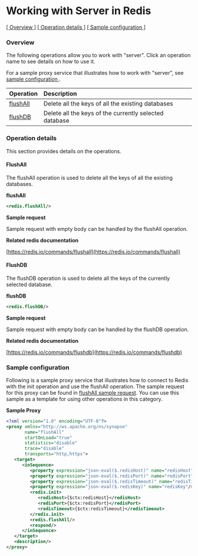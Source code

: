 # Working with Server in Redis

[[  Overview ]](#overview)  [[ Operation details ]](#operation-details)  [[  Sample configuration  ]](#sample-configuration)

### Overview 
The following operations allow you to work with "server". Click an operation name to see details on how to use it.

For a sample proxy service that illustrates how to work with "server", see [  sample configuration  ](#sample-configuration).

| Operation        | Description |
| ------------- |:-------------|
| [flushAll](#flushAll)    | Delete all the keys of all the existing databases |
| [flushDB](#flushDB)    | Delete all the keys of the currently selected database |

### Operation details
This section provides details on the operations.

#### FlushAll
The flushAll operation is used to delete all the keys of all the existing databases.

**flushAll**
```xml
<redis.flushAll/>
```

**Sample request**

Sample request with empty body can be handled by the flushAll operation.

**Related redis documentation**

[https://redis.io/commands/flushall](https://redis.io/commands/flushall)

#### FlushDB
The flushDB operation is used to delete all the keys of the currently selected database.

**flushDB**
```xml
<redis.flushDB/>
```

**Sample request**

Sample request with empty body can be handled by the flushDB operation.

**Related redis documentation**

[https://redis.io/commands/flushdb](https://redis.io/commands/flushdb)

### Sample configuration
Following is a sample proxy service that illustrates how to connect to Redis with the init operation and use the flushAll operation. The sample request for this proxy can be found in [flushAll sample request](#request). You can use this sample as a template for using other operations in this category.

**Sample Proxy**
```xml
<?xml version="1.0" encoding="UTF-8"?>
<proxy xmlns="http://ws.apache.org/ns/synapse"
       name="flushAll"
       startOnLoad="true"
       statistics="disable"
       trace="disable"
       transports="http,https">
   <target>
      <inSequence>
         <property expression="json-eval($.redisHost)" name="redisHost"/>
         <property expression="json-eval($.redisPort)" name="redisPort"/>
         <property expression="json-eval($.redisTimeout)" name="redisTimeout"/>
         <property expression="json-eval($.redisKey)" name="redisKey"/>
         <redis.init>
            <redisHost>{$ctx:redisHost}</redisHost>
            <redisPort>{$ctx:redisPort}</redisPort>
            <redisTimeout>{$ctx:redisTimeout}</redisTimeout>
         </redis.init>
         <redis.flushAll/>
         <respond/>
      </inSequence>
   </target>
   <description/>
</proxy>                                
```